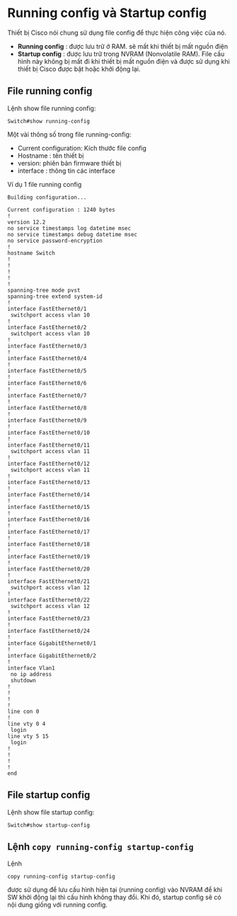 # Running config và Startup config

Thiết bị Cisco nói chung sử dụng file config để thực hiện công việc của nó. 

- **Running config** : được lưu trữ ở RAM. sẽ mất khi thiết bị mất nguồn điện
- **Startup config** : được lưu trữ trong NVRAM (Nonvolatile RAM). File cấu hình này không bị mất đi khi thiết bị mất nguồn điện và được sử dụng khi thiết bị Cisco được bật hoặc khởi động lại.

## File running config
Lệnh show file running config:
```
Switch#show running-config 
```

Một vài thông số trong file running-config:

- Current configuration: Kích thước file config
- Hostname : tên thiết bị
- version: phiên bản firmware thiết bị
- interface : thông tin các interface

Ví dụ 1 file running config
```
Building configuration...

Current configuration : 1240 bytes
!
version 12.2
no service timestamps log datetime msec
no service timestamps debug datetime msec
no service password-encryption
!
hostname Switch
!
!
!
!
!
spanning-tree mode pvst
spanning-tree extend system-id
!
interface FastEthernet0/1
 switchport access vlan 10
!
interface FastEthernet0/2
 switchport access vlan 10
!
interface FastEthernet0/3
!
interface FastEthernet0/4
!
interface FastEthernet0/5
!
interface FastEthernet0/6
!
interface FastEthernet0/7
!
interface FastEthernet0/8
!
interface FastEthernet0/9
!
interface FastEthernet0/10
!
interface FastEthernet0/11
 switchport access vlan 11
!
interface FastEthernet0/12
 switchport access vlan 11
!
interface FastEthernet0/13
!
interface FastEthernet0/14
!
interface FastEthernet0/15
!
interface FastEthernet0/16
!
interface FastEthernet0/17
!
interface FastEthernet0/18
!
interface FastEthernet0/19
!
interface FastEthernet0/20
!
interface FastEthernet0/21
 switchport access vlan 12
!
interface FastEthernet0/22
 switchport access vlan 12
!
interface FastEthernet0/23
!
interface FastEthernet0/24
!
interface GigabitEthernet0/1
!
interface GigabitEthernet0/2
!
interface Vlan1
 no ip address
 shutdown
!
!
!
!
line con 0
!
line vty 0 4
 login
line vty 5 15
 login
!
!
!
!
end
```

## File startup config
Lệnh show file startup config:
```
Switch#show startup-config 
```

## Lệnh `copy running-config startup-config`
Lệnh 
```
copy running-config startup-config
```
được sử dụng để lưu cấu hình hiện tại (running config) vào NVRAM để khi SW khởi động lại thì cấu hình không thay đổi. Khi đó, startup config sẽ có nội dung giống với running config.

